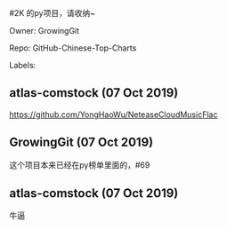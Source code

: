#2K 的py项目，请收纳~

Owner: GrowingGit

Repo: GitHub-Chinese-Top-Charts

Labels: 

## atlas-comstock (07 Oct 2019)

https://github.com/YongHaoWu/NeteaseCloudMusicFlac

## GrowingGit (07 Oct 2019)

这个项目本来已经在py榜单里面的，#69

## atlas-comstock (07 Oct 2019)

牛逼

